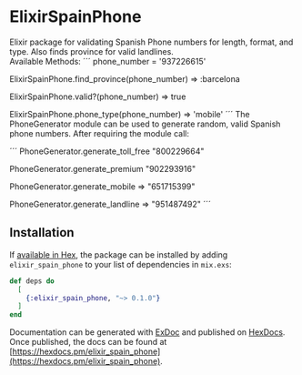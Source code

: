 # ElixirSpainPhone

Elixir package for validating Spanish Phone numbers for length, format, and type. Also finds
province for valid landlines.  
Available Methods:
´´´
phone_number = '937226615'

ElixirSpainPhone.find_province(phone_number)
=> :barcelona

ElixirSpainPhone.valid?(phone_number)
=> true

ElixirSpainPhone.phone_type(phone_number)
=> 'mobile'
´´´
The PhoneGenerator module can be used to generate random, valid Spanish phone numbers. After requiring the module call:

´´´
PhoneGenerator.generate_toll_free
"800229664"

PhoneGenerator.generate_premium
"902293916"

PhoneGenerator.generate_mobile
=> "651715399"

PhoneGenerator.generate_landline
=> "951487492"
´´´

## Installation

If [available in Hex](https://hex.pm/docs/publish), the package can be installed
by adding `elixir_spain_phone` to your list of dependencies in `mix.exs`:

```elixir
def deps do
  [
    {:elixir_spain_phone, "~> 0.1.0"}
  ]
end
```

Documentation can be generated with [ExDoc](https://github.com/elixir-lang/ex_doc)
and published on [HexDocs](https://hexdocs.pm). Once published, the docs can
be found at [https://hexdocs.pm/elixir_spain_phone](https://hexdocs.pm/elixir_spain_phone).
